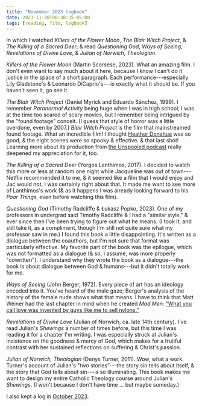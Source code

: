 ```yaml
---
title: "November 2023 logbook"
date: 2023-11-30T00:38:35-05:00
tags: [reading, film, logbook]
---
```


In which I watched *Killers of the Flower Moon*, *The Blair Witch Project*, & *The Killing of a Sacred Deer*; & read *Questioning God*, *Ways of Seeing*, *Revelations of Divine Love*, & *Julian of Norwich, Theologian*.

*Killers of the Flower Moon* (Martin Scorsese, 2023). What an amazing film. I don't even want to say much about it here, because I know I can't do it justice in the space of a short paragraph. Each performance---especially Lily Gladstone's & Leonardo DiCaprio's---is exactly what it should be. If you haven't seen it, go see it.

*The Blair Witch Project* (Daniel Myrick and Eduardo Sánchez, 1999). I remember *Paranormal Activity* being huge when I was in high school; I was at the time too scared of scary movies, but I remember being intrigued by the "found footage" conceit. (I guess that style of horror was a little overdone, even by 2007.) *Blair Witch Project* is the film that mainstreamed found footage. What an incredible film! I thought [Heather Donahue](https://www.youtube.com/watch?v=2m_lqGnLtWA) was so good, & the night scenes were so spooky & effective. & that last shot! Learning more about its production from [the Unspooled podcast](https://www.unspooledpodcast.com/) really deepened my appreciation for it, too.

*The Killing of a Sacred Deer* (Yorgos Lanthimos, 2017). I decided to watch this more or less at random one night while Jacqueline was out of town---Netflix recommended it to me, & it seemed like a film that I would enjoy and Jac would not. I was certainly right about that. It made me want to see more of Lanthimos's work (& as it happens I was already looking forward to his *Poor Things*, even before watching this film).

*Questioning God* (Timothy Radcliffe & Łukasz Popko, 2023). One of my professors in undergrad said Timothy Radcliffe & I had a "similar style," & ever since then I've been trying to figure out what he means. (I took it, and still take it, as a compliment, though I'm still not quite sure what my professor saw in me.) I found this book a little disappointing. It's written as a dialogue between the coauthors, but I'm not sure that format was particularly effective. My favorite part of the book was the epilogue, which was not formatted as a dialogue (& so, I assume, was more properly "cowritten"). I understand why they wrote the book as a dialogue---the book is about dialogue between God & humans---but it didn't totally work for me.

*Ways of Seeing* (John Berger, 1972). Every piece of art has an ideology encoded into it. You've heard of the male gaze; Berger's analysis of the history of the female nude shows what that means. I have to think that Matt Weiner had the last chapter in mind when he created *Mad Men*: [“What you call love was invented by guys like me to sell nylons.”](https://youtu.be/fjg5TuXV09U?si=-BRxfq7KSGTohyOT)

*Revelations of Divine Love* (Julian of Norwich, ca. late 14th century). I've read Julian's *Shewings* a number of times before, but this time I was reading it for a chapter I'm writing. I was especially struck at Julian's insistence on the goodness & mercy of God, which makes for a fruitful contrast with her sustained reflections on suffering & Christ's passion.

*Julian of Norwich, Theologian* (Denys Turner, 2011). Wow, what a work. Turner's account of Julian's "two stories”---the story sin tells about itself, & the story that God tells about sin---is so illuminating. This book makes me want to design my entire Catholic Theology course around Julian's *Shewings*. (I won't because I don't have time ... but maybe someday.)

I also kept a log in [October 2023](/posts/20231031_logbook/).
